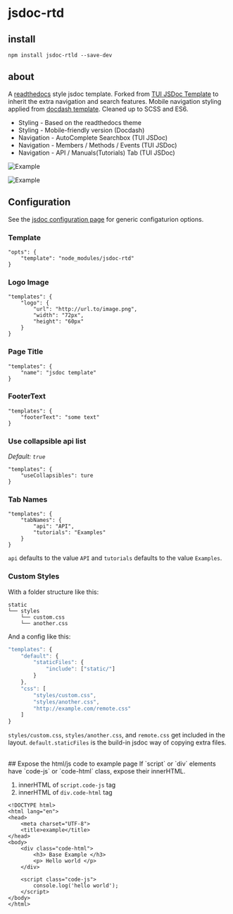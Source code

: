 # jsdoc-rtd

## install
```
npm install jsdoc-rtld --save-dev
```

## about
A [readthedocs](http://read-the-docs.readthedocs.io/en/latest/getting_started.html) style jsdoc template. Forked from [TUI JSDoc Template](https://github.com/nhnent/tui.jsdoc-template) to inherit the extra
navigation and search features. Mobile navigation styling applied from [docdash template](https://github.com/clenemt/docdash). Cleaned up to SCSS and ES6.

* Styling - Based on the readthedocs theme
* Styling - Mobile-friendly version (Docdash)
* Navigation - AutoComplete Searchbox (TUI JSDoc)
* Navigation - Members / Methods / Events (TUI JSDoc)
* Navigation - API / Manuals(Tutorials) Tab (TUI JSDoc)

![Example](https://cloud.githubusercontent.com/assets/213060/23259167/0dd22ca4-f9cc-11e6-9d5e-3ed926c85296.png)

![Example](https://cloud.githubusercontent.com/assets/213060/23260127/a865491e-f9d0-11e6-8748-35b430d8c68a.png)


## Configuration
See the [jsdoc configuration page](http://usejsdoc.org/about-configuring-jsdoc.html#incorporating-command-line-options-into-the-configuration-file) for generic configaturion options.


### Template
```
"opts": {
    "template": "node_modules/jsdoc-rtd"
}
```

### Logo Image
```
"templates": {
    "logo": {
        "url": "http://url.to/image.png",
        "width": "72px",
        "height": "60px"
    }
}
```

### Page Title
```
"templates": {
    "name": "jsdoc template"
}
```

### FooterText
```
"templates": {
    "footerText": "some text"
}
```

### Use collapsible api list
*Default: `true`*
```
"templates": {
    "useCollapsibles": ture
}
```

### Tab Names
```
"templates": {
    "tabNames": {
        "api": "API",
        "tutorials": "Examples"
    }
}
```

`api` defaults to the value `API` and `tutorials` defaults to the value `Examples`.

### Custom Styles
With a folder structure like this:
```
static
└── styles
    └── custom.css
    └── another.css
```
And a config like this:
```js
"templates": {
    "default": {
        "staticFiles": {
            "include": ["static/"]
        }
    },
    "css": [
        "styles/custom.css",
        "styles/another.css",
        "http://example.com/remote.css"
    ]
}
```

`styles/custom.css`, `styles/another.css`, and `remote.css` get included in the layout.
`default.staticFiles` is the build-in jsdoc way of copying extra files.

<br>
## Expose the html/js code to example page
If `script` or `div` elements have `code-js` or `code-html` class, expose their innerHTML.

1. innerHTML of `script.code-js` tag
2. innerHTML of `div.code-html` tag

```
<!DOCTYPE html>
<html lang="en">
<head>
    <meta charset="UTF-8">
    <title>example</title>
</head>
<body>
    <div class="code-html">
        <h3> Base Example </h3>
        <p> Hello world </p>
    </div>

    <script class="code-js">
        console.log('hello world');
    </script>
</body>
</html>

```
